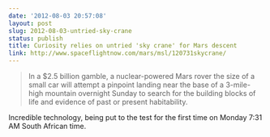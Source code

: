 ```yaml
---
date: '2012-08-03 20:57:08'
layout: post
slug: 2012-08-03-untried-sky-crane
status: publish
title: Curiosity relies on untried 'sky crane' for Mars descent
link: http://www.spaceflightnow.com/mars/msl/120731skycrane/
---
```


>In a $2.5 billion gamble, a nuclear-powered Mars rover the size of a small car will attempt a pinpoint landing near the base of a 3-mile-high mountain overnight Sunday to search for the building blocks of life and evidence of past or present habitability.

Incredible technology, being put to the test for the first time on Monday 7:31 AM South African time.